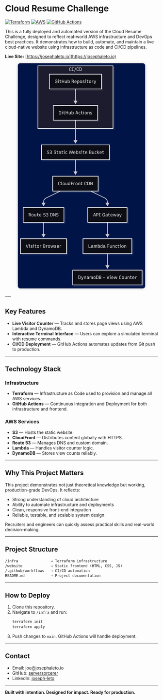 # Cloud Resume Challenge

[![Terraform](https://img.shields.io/badge/Terraform-623CE4?logo=terraform&logoColor=white)](https://www.terraform.io/)
[![AWS](https://img.shields.io/badge/AWS-232F3E?logo=amazonaws&logoColor=white)](https://aws.amazon.com/)
[![GitHub Actions](https://img.shields.io/badge/GitHub%20Actions-2088FF?logo=githubactions&logoColor=white)](https://github.com/features/actions)

This is a fully deployed and automated version of the Cloud Resume Challenge, designed to reflect real-world AWS infrastructure and DevOps best practices. It demonstrates how to build, automate, and maintain a live cloud-native website using infrastructure as code and CI/CD pipelines.

**Live Site:** [https://josephaleto.io](https://josephaleto.io)

<p align="center">
  <img src="website/images/architecture.png" alt="Cloud Architecture Diagram" width="420" style="border-radius: 8px; box-shadow: 0 0 10px rgba(0,0,0,0.2);" />
</p>
---

## Key Features

- **Live Visitor Counter** — Tracks and stores page views using AWS Lambda and DynamoDB.
- **Interactive Terminal Interface** — Users can explore a simulated terminal with resume commands.
- **CI/CD Deployment** — GitHub Actions automates updates from Git push to production.

---

## Technology Stack

### Infrastructure
- **Terraform** — Infrastructure as Code used to provision and manage all AWS services.
- **GitHub Actions** — Continuous Integration and Deployment for both infrastructure and frontend.

### AWS Services
- **S3** — Hosts the static website.
- **CloudFront** — Distributes content globally with HTTPS.
- **Route 53** — Manages DNS and custom domain.
- **Lambda** — Handles visitor counter logic.
- **DynamoDB** — Stores view counts reliably.

---

## Why This Project Matters

This project demonstrates not just theoretical knowledge but working, production-grade DevOps. It reflects:

- Strong understanding of cloud architecture
- Ability to automate infrastructure and deployments
- Clean, responsive front-end integration
- Reliable, testable, and scalable system design

Recruiters and engineers can quickly assess practical skills and real-world decision-making.

---

## Project Structure

```
/infra               → Terraform infrastructure
/website             → Static frontend (HTML, CSS, JS)
/.github/workflows   → CI/CD automation
README.md            → Project documentation
```

---

## How to Deploy

1. Clone this repository.
2. Navigate to `/infra` and run:
   ```bash
   terraform init
   terraform apply
   ```
3. Push changes to `main`. GitHub Actions will handle deployment.

---

## Contact

- Email: [joe@josephaleto.io](mailto:joe@josephaleto.io)
- GitHub: [serversorcerer](https://github.com/serversorcerer)
- LinkedIn: [joseph-leto](https://www.linkedin.com/in/joseph-leto)

---

**Built with intention. Designed for impact. Ready for production.**